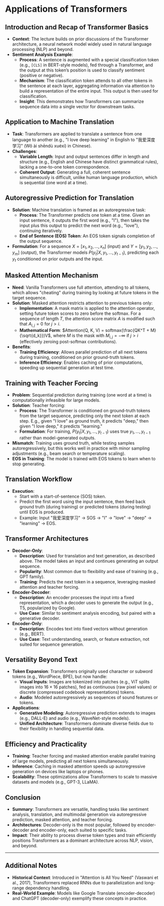 # Applications of Transformers

## Introduction and Recap of Transformer Basics
- **Context**: The lecture builds on prior discussions of the Transformer architecture, a neural network model widely used in natural language processing (NLP) and beyond.
- **Sentiment Analysis Example**: 
  - **Process**: A sentence is augmented with a special classification token (e.g., `[CLS]` in BERT-style models), fed through a Transformer, and the output at this token’s position is used to classify sentiment (positive or negative).
  - **Mechanism**: The classification token attends to all other tokens in the sentence at each layer, aggregating information via attention to build a representation of the entire input. This output is then used for classification.
  - **Insight**: This demonstrates how Transformers can summarize sequence data into a single vector for downstream tasks.

## Application to Machine Translation
- **Task**: Transformers are applied to translate a sentence from one language to another (e.g., "I love deep learning" in English to "我爱深度学习" (Wǒ ài shēndù xuéxí) in Chinese).
- **Challenges**:
  - **Variable Length**: Input and output sentences differ in length and structure (e.g., English and Chinese have distinct grammatical rules), lacking a one-to-one token correspondence.
  - **Coherent Output**: Generating a full, coherent sentence simultaneously is difficult, unlike human language production, which is sequential (one word at a time).

## Autoregressive Prediction for Translation
- **Solution**: Machine translation is framed as an autoregressive task:
  - **Process**: The Transformer predicts one token at a time. Given an input sentence, it outputs the first word (e.g., "I"), then takes the input plus this output to predict the next word (e.g., "love"), continuing iteratively.
  - **End of Sentence (EOS) Token**: An EOS token signals completion of the output sequence.
- **Formulation**: For a sequence $X = [x_1, x_2, ..., x_n]$ (input) and $Y = [y_1, y_2, ..., y_m]$ (output), the Transformer models $P(y_t | X, y_1, ..., y_{t-1})$, predicting each $y_t$ conditioned on prior outputs and the input.

## Masked Attention Mechanism
- **Need**: Vanilla Transformers use full attention, attending to all tokens, which allows "cheating" during training by looking at future tokens in the target sequence.
- **Solution**: Masked attention restricts attention to previous tokens only:
  - **Implementation**: A mask matrix is applied to the attention operator, setting future token scores to zero before the softmax. For a sequence of length $T$, the attention score matrix $A$ is modified such that $A_{i,j} = 0$ for $j > i$.
  - **Mathematical Form**: $Attention(Q, K, V) = softmax(\frac{QK^T + M}{\sqrt{d_k}})V$, where $M$ is the mask with $M_{i,j} = -\infty$ if $j > i$ (effectively zeroing post-softmax contributions).
- **Benefits**:
  - **Training Efficiency**: Allows parallel prediction of all next tokens during training, conditioned on prior ground-truth tokens.
  - **Inference Efficiency**: Enables caching of prior computations, speeding up sequential generation at test time.

## Training with Teacher Forcing
- **Problem**: Sequential prediction during training (one word at a time) is computationally infeasible for large models.
- **Solution**: Teacher forcing:
  - **Process**: The Transformer is conditioned on ground-truth tokens from the target sequence, predicting only the next token at each step. E.g., given "I love" as ground truth, it predicts "deep," then given "I love deep," it predicts "learning."
  - **Formulation**: For training, $P(y_t | X, y_1, ..., y_{t-1})$ uses true $y_1, ..., y_{t-1}$ rather than model-generated outputs.
- **Mismatch**: Training uses ground truth, while testing samples autoregressively, but this works well in practice with minor sampling adjustments (e.g., beam search or temperature scaling).
- **EOS in Training**: The model is trained with EOS tokens to learn when to stop generating.

## Translation Workflow
- **Execution**: 
  - Start with a start-of-sentence (SOS) token.
  - Predict the first word using the input sentence, then feed back ground truth (during training) or predicted tokens (during testing) until EOS is produced.
  - Example: Input "我爱深度学习" → SOS → "I" → "love" → "deep" → "learning" → EOS.

## Transformer Architectures
- **Decoder-Only**:
  - **Description**: Used for translation and text generation, as described above. The model takes an input and continues generating an output sequence.
  - **Popularity**: Most common due to flexibility and ease of training (e.g., GPT family).
  - **Training**: Predicts the next token in a sequence, leveraging masked attention and teacher forcing.
- **Encoder-Decoder**:
  - **Description**: An encoder processes the input into a fixed representation, which a decoder uses to generate the output (e.g., T5, popularized by Google).
  - **Use Case**: Similar to sentiment analysis encoding, but paired with a generative decoder.
- **Encoder-Only**:
  - **Description**: Encodes text into fixed vectors without generation (e.g., BERT).
  - **Use Case**: Text understanding, search, or feature extraction, not suited for sequence generation.

## Versatility Beyond Text
- **Token Expansion**: Transformers originally used character or subword tokens (e.g., WordPiece, BPE), but now handle:
  - **Visual Inputs**: Images are tokenized into patches (e.g., ViT splits images into $16 \times 16$ patches), fed as continuous (raw pixel values) or discrete (compressed codebook representations) tokens.
  - **Audio**: Modeled autoregressively as sequences of sound features or tokens.
- **Applications**: 
  - **Generative Modeling**: Autoregressive prediction extends to images (e.g., DALL-E) and audio (e.g., WaveNet-style models).
  - **Unified Architecture**: Transformers dominate diverse fields due to their flexibility in handling sequential data.

## Efficiency and Practicality
- **Training**: Teacher forcing and masked attention enable parallel training of large models, predicting all next tokens simultaneously.
- **Inference**: Caching in masked attention speeds up autoregressive generation on devices like laptops or phones.
- **Scalability**: These optimizations allow Transformers to scale to massive datasets and models (e.g., GPT-3, LLaMA).

## Conclusion
- **Summary**: Transformers are versatile, handling tasks like sentiment analysis, translation, and multimodal generation via autoregressive prediction, masked attention, and teacher forcing.
- **Architectures**: Decoder-only is the most popular, followed by encoder-decoder and encoder-only, each suited to specific tasks.
- **Impact**: Their ability to process diverse token types and train efficiently positions Transformers as a dominant architecture across NLP, vision, and beyond.

---

## Additional Notes
- **Historical Context**: Introduced in "Attention is All You Need" (Vaswani et al., 2017), Transformers replaced RNNs due to parallelization and long-range dependency handling.
- **Real-World Example**: Models like Google Translate (encoder-decoder) and ChatGPT (decoder-only) exemplify these concepts in practice.
